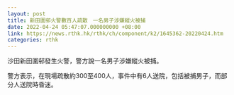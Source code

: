 ```yaml
---
layout: post
title: 新田圍邨火警數百人疏散　一名男子涉嫌縱火被捕
date: 2022-04-24 05:47:07.000000000 +08:00
link: https://news.rthk.hk/rthk/ch/component/k2/1645362-20220424.htm
categories: rthk
---
```


沙田新田圍邨發生火警，警方說一名男子涉嫌縱火被捕。

警方表示，在現場疏散約300至400人，事件中有6人送院，包括被捕男子，而部分人送院時昏迷。
